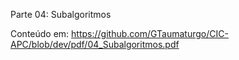Parte 04: Subalgoritmos

Conteúdo em: https://github.com/GTaumaturgo/CIC-APC/blob/dev/pdf/04_Subalgoritmos.pdf
